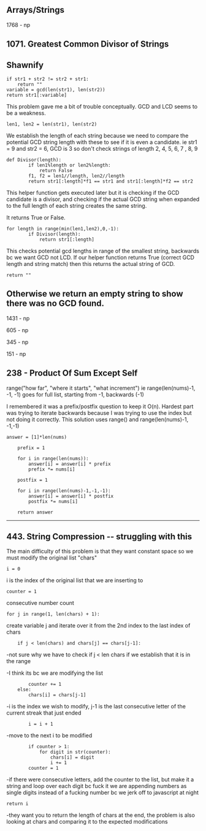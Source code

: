 ## Arrays/Strings
1768 - np
## 1071. Greatest Common Divisor of Strings

## Shawnify
    if str1 + str2 != str2 + str1:
        return ""
    variable = gcd(len(str1), len(str2))
    return str1[:variable]
This problem gave me a bit of trouble conceptually. GCD and LCD seems to be a weakness.

    len1, len2 = len(str1), len(str2)

We establish the length of each string because we need to compare the potential GCD string length with these to see if it is even a candidate. ie str1 = 9 and str2 = 6, GCD is 3 so don't check strings of length 2, 4, 5, 6, 7 , 8, 9

    def Divisor(length):
            if len1%length or len2%length:
                return False
            f1, f2 = len1//length, len2//length
            return str1[:length]*f1 == str1 and str1[:length]*f2 == str2

This helper function gets executed later but it is checking if the GCD candidate is a divisor, and checking if the actual GCD string when expanded to the full length of each string creates the same string.

It returns True or False.

    for length in range(min(len1,len2),0,-1):
            if Divisor(length):
                return str1[:length]


This checks potential gcd lengths in range of the smallest string, backwards bc we want GCD not LCD.
If our helper function returns True (correct GCD length and string match) then this returns the actual string of GCD.

    return ""

Otherwise we return an empty string to show there was no GCD found.
 ---
1431 - np

605 - np

345 - np

151 - np

## 238 - Product Of Sum Except Self
range("how far", "where it starts", "what increment") ie range(len(nums)-1, -1, -1) goes for full list, starting from -1, backwards (-1)

I remembered it was a prefix/postfix question to keep it O(n). Hardest part was trying to iterate backwards because I was trying to use the index but not doing it correctly. This solution uses range() and range(len(nums)-1, -1,-1)

    answer = [1]*len(nums)

        prefix = 1

        for i in range(len(nums)):
            answer[i] = answer[i] * prefix
            prefix *= nums[i]

        postfix = 1

        for i in range(len(nums)-1,-1,-1):
            answer[i] = answer[i] * postfix
            postfix *= nums[i]

        return answer

 ---
## 443. String Compression -- struggling with this
The main difficulty of this problem is that they want constant space so we must modify the original list "chars"

    i = 0
i is the index of the original list that we are inserting to

    counter = 1

consecutive number count

    for j in range(1, len(chars) + 1):

create variable j and iterate over it from the 2nd index to the last index of chars

        if j < len(chars) and chars[j] == chars[j-1]:

-not sure why we have to check if j < len chars if we establish that it is in the range

-I think its bc we are modifying the list

            counter += 1
        else:
            chars[i] = chars[j-1]

-i is the index we wish to modify, j-1 is the last consecutive letter of the current streak that just ended

            i = i + 1

-move to the next i to be modified

            if counter > 1:
                for digit in str(counter):
                    chars[i] = digit
                    i += 1
            counter = 1

-if there were consecutive letters, add the counter to the list, but make it a string and loop over each digit bc fuck it we are appending numbers as single digits instead of a fucking number bc we jerk off to javascript at night

    return i

-they want you to return the length of chars at the end, the problem is also looking at chars and comparing it to the expected modifications
